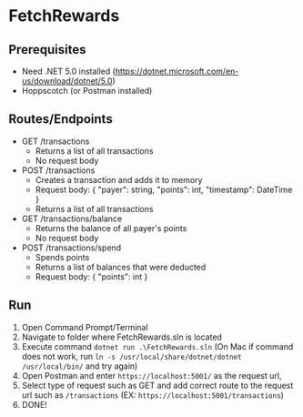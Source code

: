 # FetchRewards

## Prerequisites
* Need .NET 5.0 installed (https://dotnet.microsoft.com/en-us/download/dotnet/5.0)
* Hoppscotch (or Postman installed)

## Routes/Endpoints
* GET /transactions
  * Returns a list of all transactions
  * No request body
* POST /transactions
  * Creates a transaction and adds it to memory
  * Request body: { "payer": string, "points": int, "timestamp": DateTime }
  * Returns a list of all transactions
* GET /transactions/balance
  * Returns the balance of all payer's points
  * No request body
* POST /transactions/spend
  * Spends points
  * Returns a list of balances that were deducted
  * Request body: { "points": int }
  
## Run
1. Open Command Prompt/Terminal
2. Navigate to folder where FetchRewards.sln is located
3. Execute command `dotnet run .\FetchRewards.sln` (On Mac if command does not work, run `ln -s /usr/local/share/dotnet/dotnet /usr/local/bin/` and try again)
4. Open Postman and enter `https://localhost:5001/` as the request url,
5. Select type of request such as GET and add correct route to the request url such as `/transactions` (EX: `https://localhost:5001/transactions`)
6. DONE!
